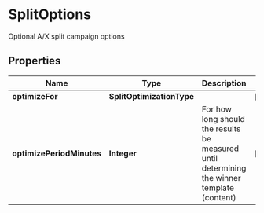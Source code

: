 

# SplitOptions

Optional A/X split campaign options

## Properties

Name | Type | Description | Notes
------------ | ------------- | ------------- | -------------
**optimizeFor** | **SplitOptimizationType** |  |  [optional]
**optimizePeriodMinutes** | **Integer** | For how long should the results be measured until determining the winner template (content) |  [optional]



